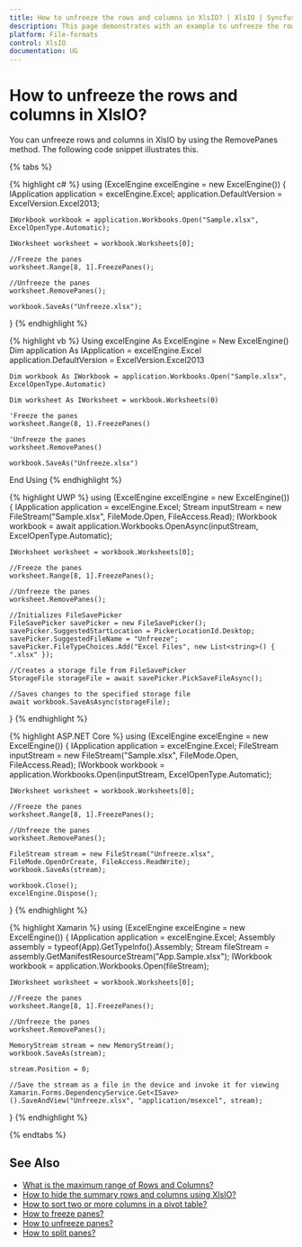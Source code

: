 ```yaml
---
title: How to unfreeze the rows and columns in XlsIO? | XlsIO | Syncfusion
description: This page demonstrates with an example to unfreeze the rows and columns using Syncfusion .NET Excel library (XlsIO).
platform: File-formats
control: XlsIO
documentation: UG
---
```


# How to unfreeze the rows and columns in XlsIO?

You can unfreeze rows and columns in XlsIO by using the RemovePanes method. The following code snippet illustrates this.

{% tabs %}  

{% highlight c# %}
using (ExcelEngine excelEngine = new ExcelEngine())
{
    IApplication application = excelEngine.Excel;
    application.DefaultVersion = ExcelVersion.Excel2013;

    IWorkbook workbook = application.Workbooks.Open("Sample.xlsx", ExcelOpenType.Automatic);

    IWorksheet worksheet = workbook.Worksheets[0];

    //Freeze the panes
    worksheet.Range[8, 1].FreezePanes();

    //Unfreeze the panes
    worksheet.RemovePanes();

    workbook.SaveAs("Unfreeze.xlsx");
}
{% endhighlight %}

{% highlight vb %}
Using excelEngine As ExcelEngine = New ExcelEngine()
    Dim application As IApplication = excelEngine.Excel
    application.DefaultVersion = ExcelVersion.Excel2013

    Dim workbook As IWorkbook = application.Workbooks.Open("Sample.xlsx", ExcelOpenType.Automatic)

    Dim worksheet As IWorksheet = workbook.Worksheets(0)

    'Freeze the panes
    worksheet.Range(8, 1).FreezePanes()

    'Unfreeze the panes
    worksheet.RemovePanes()

    workbook.SaveAs("Unfreeze.xlsx")
End Using
{% endhighlight %}

{% highlight UWP %}
using (ExcelEngine excelEngine = new ExcelEngine())
{
    IApplication application = excelEngine.Excel;
    Stream inputStream = new FileStream("Sample.xlsx", FileMode.Open, FileAccess.Read);
    IWorkbook workbook = await application.Workbooks.OpenAsync(inputStream, ExcelOpenType.Automatic);

    IWorksheet worksheet = workbook.Worksheets[0];

    //Freeze the panes
    worksheet.Range[8, 1].FreezePanes();

    //Unfreeze the panes
    worksheet.RemovePanes();

    //Initializes FileSavePicker
    FileSavePicker savePicker = new FileSavePicker();
    savePicker.SuggestedStartLocation = PickerLocationId.Desktop;
    savePicker.SuggestedFileName = "Unfreeze";
    savePicker.FileTypeChoices.Add("Excel Files", new List<string>() { ".xlsx" });

    //Creates a storage file from FileSavePicker
    StorageFile storageFile = await savePicker.PickSaveFileAsync();

    //Saves changes to the specified storage file
    await workbook.SaveAsAsync(storageFile);
}
{% endhighlight %}

{% highlight ASP.NET Core %}
using (ExcelEngine excelEngine = new ExcelEngine())
{
    IApplication application = excelEngine.Excel;
    FileStream inputStream = new FileStream("Sample.xlsx", FileMode.Open, FileAccess.Read);
    IWorkbook workbook = application.Workbooks.Open(inputStream, ExcelOpenType.Automatic);

    IWorksheet worksheet = workbook.Worksheets[0];

    //Freeze the panes
    worksheet.Range[8, 1].FreezePanes();

    //Unfreeze the panes
    worksheet.RemovePanes();

    FileStream stream = new FileStream("Unfreeze.xlsx", FileMode.OpenOrCreate, FileAccess.ReadWrite);
    workbook.SaveAs(stream);

    workbook.Close();
    excelEngine.Dispose();
}
{% endhighlight %}

{% highlight Xamarin %}
using (ExcelEngine excelEngine = new ExcelEngine())
{
    IApplication application = excelEngine.Excel;
    Assembly assembly = typeof(App).GetTypeInfo().Assembly;
    Stream fileStream = assembly.GetManifestResourceStream("App.Sample.xlsx");
    IWorkbook workbook = application.Workbooks.Open(fileStream);

    IWorksheet worksheet = workbook.Worksheets[0];

    //Freeze the panes
    worksheet.Range[8, 1].FreezePanes();

    //Unfreeze the panes
    worksheet.RemovePanes();

    MemoryStream stream = new MemoryStream();
    workbook.SaveAs(stream);

    stream.Position = 0;

    //Save the stream as a file in the device and invoke it for viewing
    Xamarin.Forms.DependencyService.Get<ISave>().SaveAndView("Unfreeze.xlsx", "application/msexcel", stream);
}
{% endhighlight %}

  {% endtabs %}  

## See Also

* [What is the maximum range of Rows and Columns?](faqs/what-is-the-maximum-range-of-rows-and-columns)
* [How to hide the summary rows and columns using XlsIO?](faqs/how-to-hide-the-summary-rows-and-columns-using-xlsio)
* [How to sort two or more columns in a pivot table?](faqs/how-to-sort-two-or-more-columns-in-a-pivot-table)
* [How to freeze panes?](https://help.syncfusion.com/file-formats/xlsio/working-with-excel-worksheet#freeze-panes)
* [How to unfreeze panes?](https://help.syncfusion.com/file-formats/xlsio/working-with-excel-worksheet#unfreeze-panes)
* [How to split panes?](https://help.syncfusion.com/file-formats/xlsio/working-with-excel-worksheet#split-panes)
